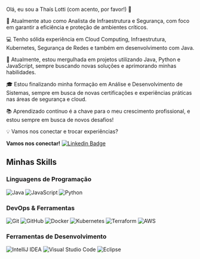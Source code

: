 Olá, eu sou a Thaís Lotti (com acento, por favor!) 👋

🌱 Atualmente atuo como Analista de Infraestrutura e Segurança, com foco em garantir a eficiência e proteção de ambientes críticos.

💻 Tenho sólida experiência em Cloud Computing, Infraestrutura, Kubernetes, Segurança de Redes e também em desenvolvimento com Java.

🔭 Atualmente, estou mergulhada em projetos utilizando Java, Python e JavaScript, sempre buscando novas soluções e aprimorando minhas habilidades.

🎓 Estou finalizando minha formação em Análise e Desenvolvimento de Sistemas, sempre em busca de novas certificações e experiências práticas nas áreas de segurança e cloud.

📚 Aprendizado contínuo é a chave para o meu crescimento profissional, e estou sempre em busca de novos desafios!

💡 Vamos nos conectar e trocar experiências?

**Vamos nos conectar!** [![Linkedin Badge](https://img.shields.io/badge/-Thais_Lotti-blue?style=flat-square&logo=Linkedin&logoColor=white&link=https://www.linkedin.com/in/thaislotti/)](https://www.linkedin.com/in/thaislotti/)

## Minhas Skills

### Linguagens de Programação
![Java](https://img.shields.io/badge/Java-ED8B00?style=for-the-badge&logo=java&logoColor=white)
![JavaScript](https://img.shields.io/badge/JavaScript-323330?style=for-the-badge&logo=javascript&logoColor=F7DF1E)
![Python](https://img.shields.io/badge/Python-3776AB?style=for-the-badge&logo=python&logoColor=white)

### DevOps & Ferramentas
![Git](https://img.shields.io/badge/Git-F05032?style=for-the-badge&logo=git&logoColor=white)
![GitHub](https://img.shields.io/badge/GitHub-181717?style=for-the-badge&logo=github&logoColor=white)
![Docker](https://img.shields.io/badge/Docker-2496ED?style=for-the-badge&logo=docker&logoColor=white)
![Kubernetes](https://img.shields.io/badge/Kubernetes-326CE5?style=for-the-badge&logo=kubernetes&logoColor=white)
![Terraform](https://img.shields.io/badge/Terraform-7B42BC?style=for-the-badge&logo=terraform&logoColor=white)
![AWS](https://img.shields.io/badge/Amazon_AWS-232F3E?style=for-the-badge&logo=amazon-aws&logoColor=white)

### Ferramentas de Desenvolvimento
![IntelliJ IDEA](https://img.shields.io/badge/IntelliJ%20IDEA-000000?style=for-the-badge&logo=intellij-idea&logoColor=white)
![Visual Studio Code](https://img.shields.io/badge/Visual_Studio_Code-0078d7?style=for-the-badge&logo=visual%20studio%20code&logoColor=white)
![Eclipse](https://img.shields.io/badge/Eclipse-2C2255?style=for-the-badge&logo=eclipse&logoColor=white)
